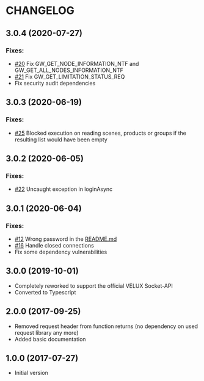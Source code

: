 # CHANGELOG

<!--
	Placeholder for the next version (at the beginning of the line):
	## __WORK IN PROGRESS__
-->
## 3.0.4 (2020-07-27)

### Fixes:

* [#20](https://github.com/MiSchroe/klf-200-api/issues/20) Fix GW_GET_NODE_INFORMATION_NTF and GW_GET_ALL_NODES_INFORMATION_NTF
* [#21](https://github.com/MiSchroe/klf-200-api/issues/21) Fix GW_GET_LIMITATION_STATUS_REQ
* Fix security audit dependencies

## 3.0.3 (2020-06-19)

### Fixes:

* [#25](https://github.com/MiSchroe/klf-200-api/issues/25) Blocked execution on reading scenes, products or groups if the resulting list would have been empty

## 3.0.2 (2020-06-05)

### Fixes:

* [#22](https://github.com/MiSchroe/klf-200-api/issues/22) Uncaught exception in loginAsync

## 3.0.1 (2020-06-04)

### Fixes:

* [#12](https://github.com/MiSchroe/klf-200-api/issues/12) Wrong password in the [README.md](README.md)
* [#16](https://github.com/MiSchroe/klf-200-api/issues/16) Handle closed connections
* Fix some dependency vulnerabilities

## 3.0.0 (2019-10-01)
* Completely reworked to support the official VELUX Socket-API
* Converted to Typescript

## 2.0.0 (2017-09-25)
* Removed request header from function returns (no dependency on used
request library any more)
* Added basic documentation

## 1.0.0 (2017-07-27)
* Initial version
